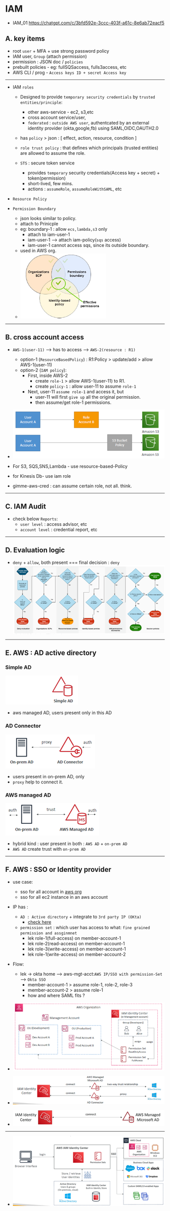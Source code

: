 # IAM
- IAM_01 https://chatgpt.com/c/3bfd592e-3ccc-403f-a61c-8e6ab72eacf5

## A. key items
- root `user` + MFA + use strong password policy
- IAM user, `Group` (attach permission)
- permission : JSON doc / `policies`
- prebuilt policies - eg: fullSQSaccess, fulls3access, etc
- AWS CLI / prog - `Access keys ID + secret Access key`
---
- IAM `roles`
  - Designed to provide `temporary security credentials` by `trusted entities/principle`: 
    - other aws-service - ec2, s3,etc
    - cross account service/user, 
    - `federated` : `outside AWS user`, authentcated by an external identity provider (okta,google,fb) using SAML,OIDC,OAUTH2.0
  
  - has `policy` >  json : [ effect, action, resource, condition ]
  - `role trust policy` :  that defines which principals (trusted entities) are allowed to assume the role.
  - `STS` : secure token service
    - provides `temporary` security credentials(Access key + secret) + token(permission)
    - short-lived, few mins.
    - actions : `assumeRole`, `assumeRoleWithSAML`, etc

- `Resource Policy` 
- `Permission Boundary`
  - json looks similar to policy.
  - attach to Prinicple
  - eg: boundary-1 : allow  `ecs,lambda,s3` only
    - attach to iam-user-1
    - iam-user-1 --> attach iam-policy(`sqs` access) 
    - iam-user-1 cannot access sqs, since its outside boundary. 
  - used in AWS org.
  - ![img_1.png](../99_img/security/org-2/img_1.png)

---
## B. cross account access
- `AWS-1(user-11)` --> has to access -->  `AWS-2(resource : R1)` 
  - option-1 (`ResourceBasedPolicy`) : R1:Policy > update/add > allow AWS-1(user-11) 
  - option-2 (`IAM policy`):
    - First, inside AWS-2 
      - create `role-1` >  allow AWS-1(user-11) to R1.
      - create `policy-1` : allow user-11 to assume `role-1`
    - Next, user-11 `assume role-1` and access it, but
      - user-11 will first `give up` all the original permission.
      - then assume/get role-1 permissions.
      
- ![img.png](../99_img/security/org-2/img.png)
- For S3, SQS,SNS,Lambda - use resource-based-Policy
- for Kinesis Db- use iam role
- gimme-aws-cred : can assume certain role, not all. think.

---
## C. IAM Audit 
- check below `Reports`:
  - `user level` : access advisor, etc
  - `account level` : credential report, etc

---
## D. Evaluation logic
- `deny` + `allow`, both present === final decision : `deny`
![img_2.png](../99_img/security/org-2/img_2.png)

---
## E. AWS : AD active directory
### Simple AD
![img_5.png](../99_img/security/org-2/img_5.png)
- aws managed AD, users present only in this AD

### AD Connector
![img_6.png](../99_img/security/org-2/img_6.png)
- users present in on-prem AD, only
- `proxy` help to connect it.

### AWS managed AD
![img_7.png](../99_img/security/org-2/img_7.png)
- hybrid kind : user present in both : `AWS AD` + `on-prem AD`
- `AWS AD` create trust with `on-prem AD`

---
## F. AWS : SSO or Identity provider
- use case:
  - sso for all account in [aws org](./03_AWS_org.md)
  - sso for all ec2 instance in an aws account
- IP has : 
  - `AD : Active directory`  + integrate to `3rd party IP (OKta)`
    - [check here](#f-aws--ad-active-directory)
  - `permission set` : which user has access to what: `fine grained permission and assginmnet`
    - lek role-1(full-access) on  member-account-1
    - lek role-2(read-access) on  member-account-1
    - lek role-3(write-access) on  member-account-1
    - lek role-1(write-access) on  member-account-2
    
- Flow:
  - lek -> okta home  --> aws-mgt-acct:`AWS IP/SSO with permission-Set` --> `Okta SSO` 
    - member-account-1 > assume role-1, role-2, role-3
    - member-account-2 > assume role-1
    - how and where SAML fits ?

- ![img_4.png](../99_img/security/org-2/img_4.png)
- ![img_8.png](../99_img/security/org-2/img_8.png)
- ![img_9.png](../99_img/security/org-2/img_9.png)
--- 
- ![img_3.png](../99_img/security/org-2/img_3.png)







